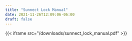 ```yaml
---
title: "Sunnect Lock Manual"
date: 2021-11-26T12:09:06-06:00
draft: false
---
```


{{< iframe src="/downloads/sunnect_lock_manual.pdf" >}}
